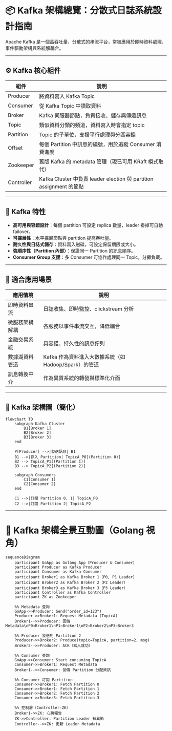 # 📦 Kafka 架構總覽：分散式日誌系統設計指南

Apache Kafka 是一個高吞吐量、分散式的串流平台，常被應用於即時資料處理、事件驅動架構與系統解耦合。

---

## ⚙ Kafka 核心組件

| 組件        | 說明                                                                 |
|-------------|----------------------------------------------------------------------|
| Producer    | 將資料寫入 Kafka Topic                                               |
| Consumer    | 從 Kafka Topic 中讀取資料                                            |
| Broker      | Kafka 伺服器節點，負責接收、儲存與傳遞訊息                           |
| Topic       | 類似資料分類的頻道，資料寫入時會指定 topic                          |
| Partition   | Topic 的子單位，支援平行處理與分區容錯                               |
| Offset      | 每個 Partition 中訊息的編號，用於追蹤 Consumer 消費進度             |
| Zookeeper   | 舊版 Kafka 的 metadata 管理（現已可用 KRaft 模式取代）              |
| Controller  | Kafka Cluster 中負責 leader election 與 partition assignment 的節點 |

---

## 🧠 Kafka 特性

- **高可用與容錯設計**：每個 partition 可設定 replica 數量，leader 掛掉可自動 failover。
- **可擴展性**：水平擴展節點與 partition 提高吞吐量。
- **耐久性與日誌式儲存**：資料寫入磁碟，可設定保留期限或大小。
- **強順序性（Partition 內部）**：保證同一 Partition 的訊息順序。
- **Consumer Group 支援**：多 Consumer 可協作處理同一 Topic，分攤負載。

---

## 🎯 適合應用場景

| 應用情境           | 說明                                               |
|--------------------|----------------------------------------------------|
| 即時資料串流       | 日誌收集、即時監控、clickstream 分析               |
| 微服務架構解耦     | 各服務以事件串流交互，降低耦合                     |
| 金融交易系統       | 具容錯、持久性的訊息佇列                           |
| 數據湖資料管道     | Kafka 作為資料進入大數據系統（如 Hadoop/Spark）的管道 |
| 訊息轉換中介       | 作為異質系統的轉發與標準化介面                     |

---

## 🔁 Kafka 架構圖（簡化）

```mermaid
flowchart TD
    subgraph Kafka Cluster
        B1[Broker 1]
        B2[Broker 2]
        B3[Broker 3]
    end

    P[Producer] -->|發送訊息| B1
    B1 -->|存入 Partition| TopicA_P0[(Partition 0)]
    B2 --> TopicA_P1[(Partition 1)]
    B3 --> TopicA_P2[(Partition 2)]

    subgraph Consumers
        C1[Consumer 1]
        C2[Consumer 2]
    end

    C1 -->|訂閱 Partition 0, 1| TopicA_P0
    C2 -->|訂閱 Partition 2| TopicA_P2
```

---

# 🧠 Kafka 架構全景互動圖（Golang 視角）

```mermaid
sequenceDiagram
    participant GoApp as Golang App（Producer & Consumer）
    participant Producer as Kafka Producer
    participant Consumer as Kafka Consumer
    participant Broker1 as Kafka Broker 1（P0, P1 Leader）
    participant Broker2 as Kafka Broker 2（P2 Leader）
    participant Broker3 as Kafka Broker 3（P3 Leader）
    participant Controller as Kafka Controller
    participant ZK as Zookeeper

    %% Metadata 查詢
    GoApp->>Producer: Send("order_id=123")
    Producer->>Broker1: Request Metadata (TopicA)
    Broker1-->>Producer: 回傳 Metadata\nP0→Broker1\nP1→Broker1\nP2→Broker2\nP3→Broker3

    %% Producer 發送到 Partition 2
    Producer->>Broker2: Produce(topic=TopicA, partition=2, msg)
    Broker2-->>Producer: ACK（寫入成功）

    %% Consumer 查詢
    GoApp->>Consumer: Start consuming TopicA
    Consumer->>Broker1: Request Metadata
    Broker1-->>Consumer: 回傳 Partition 分配資訊

    %% Consumer 訂閱 Partition
    Consumer->>Broker1: Fetch Partition 0
    Consumer->>Broker1: Fetch Partition 1
    Consumer->>Broker2: Fetch Partition 2
    Consumer->>Broker3: Fetch Partition 3

    %% 控制層（Controller-ZK）
    Broker1->>ZK: 心跳報告
    ZK->>Controller: Partition Leader 有異動
    Controller-->>ZK: 更新 Leader Metadata
```